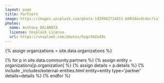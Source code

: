 ```yaml
---
layout: page
title: Partners
image: https://images.unsplash.com/photo-1429962714451-bb934ecdc4ec?ixlib=rb-1.2.1&ixid=MnwxMjA3fDB8MHxwaG90by1wYWdlfHx8fGVufDB8fHx8&auto=format&fit=crop&w=1650&q=80
photos:
  name: Anthony DELANOIX
  license: Unsplash License
  url: https://unsplash.com/photos/hzgs56Ze49s
---
```


{% assign organizations = site.data.organizations %}

<div class="entities">
{% for p in site.data.community.partners %}
    {% assign entity = organizations[p.organization] %}
    {% assign details = p.details %}
    {% include _includes/external-entities.html entity=entity type='partner' details=details %}
{% endfor %}
</div>
